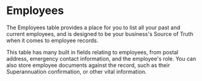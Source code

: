 # Employees

The Employees table provides a place for you to list all your past and current employees, and is designed to be your business's Source of Truth when it comes to employee records.

This table has many built in fields relating to employees, from postal address, emergency contact information, and the employee's role. You can also store employee documents against the record, such as their Superannuation confirmation, or other vital information.